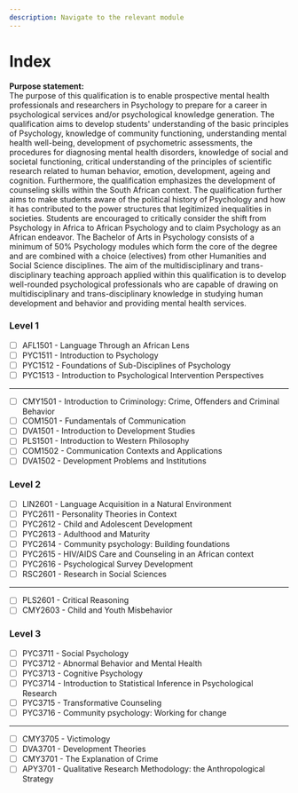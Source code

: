 ```yaml
---
description: Navigate to the relevant module
---
```


# Index

**Purpose statement:**\
The purpose of this qualification is to enable prospective mental health professionals and researchers in Psychology to prepare for a career in psychological services and/or psychological knowledge generation. The qualification aims to develop students' understanding of the basic principles of Psychology, knowledge of community functioning, understanding mental health well-being, development of psychometric assessments, the procedures for diagnosing mental health disorders, knowledge of social and societal functioning, critical understanding of the principles of scientific research related to human behavior, emotion, development, ageing and cognition. Furthermore, the qualification emphasizes the development of counseling skills within the South African context. The qualification further aims to make students aware of the political history of Psychology and how it has contributed to the power structures that legitimized inequalities in societies. Students are encouraged to critically consider the shift from Psychology in Africa to African Psychology and to claim Psychology as an African endeavor. The Bachelor of Arts in Psychology consists of a minimum of 50% Psychology modules which form the core of the degree and are combined with a choice (electives) from other Humanities and Social Science disciplines. The aim of the multidisciplinary and trans-disciplinary teaching approach applied within this qualification is to develop well-rounded psychological professionals who are capable of drawing on multidisciplinary and trans-disciplinary knowledge in studying human development and behavior and providing mental health services.

### Level 1

* [ ] AFL1501 - Language Through an African Lens
* [ ] PYC1511 - Introduction to Psychology
* [ ] PYC1512 - Foundations of Sub-Disciplines of Psychology
* [ ] PYC1513 - Introduction to Psychological Intervention Perspectives

***

* [ ] CMY1501 - Introduction to Criminology: Crime, Offenders and Criminal Behavior
* [ ] COM1501 - Fundamentals of Communication
* [ ] DVA1501 - Introduction to Development Studies
* [ ] PLS1501 - Introduction to Western Philosophy
* [ ] COM1502 - Communication Contexts and Applications
* [ ] DVA1502 - Development Problems and Institutions

### Level 2

* [ ] LIN2601 - Language Acquisition in a Natural Environment
* [ ] PYC2611 - Personality Theories in Context
* [ ] PYC2612 - Child and Adolescent Development
* [ ] PYC2613 - Adulthood and Maturity
* [ ] PYC2614 - Community psychology: Building foundations
* [ ] PYC2615 - HIV/AIDS Care and Counseling in an African context
* [ ] PYC2616 - Psychological Survey Development
* [ ] RSC2601 - Research in Social Sciences

***

* [ ] PLS2601 - Critical Reasoning
* [ ] CMY2603 - Child and Youth Misbehavior

### Level 3

* [ ] PYC3711 - Social Psychology
* [ ] PYC3712 - Abnormal Behavior and Mental Health
* [ ] PYC3713 - Cognitive Psychology
* [ ] PYC3714 - Introduction to Statistical Inference in Psychological Research
* [ ] PYC3715 - Transformative Counseling
* [ ] PYC3716 - Community psychology: Working for change

***

* [ ] CMY3705 - Victimology
* [ ] DVA3701 - Development Theories
* [ ] CMY3701 - The Explanation of Crime
* [ ] APY3701 - Qualitative Research Methodology: the Anthropological Strategy
